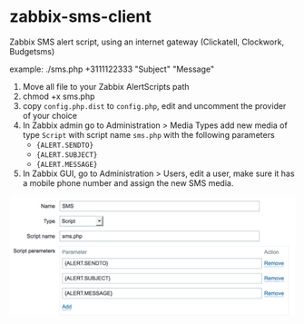 zabbix-sms-client
=================

Zabbix SMS alert script, using an internet gateway (Clickatell, Clockwork, Budgetsms)

example:
./sms.php +3111122333 "Subject" "Message"


1. Move all file to your Zabbix AlertScripts path
2. chmod +x sms.php
3. copy `config.php.dist` to `config.php`, edit and uncomment the provider of your choice
4. In Zabbix admin go to Administration > Media Types add new media of type `Script` with script name `sms.php` with the following parameters
     - `{ALERT.SENDTO}`
     - `{ALERT.SUBJECT}`
     - `{ALERT.MESSAGE}`
5. In Zabbix GUI, go to Administration > Users, edit a user, make sure it has a mobile phone number and assign the new SMS media.

![Zabbix SMS media config](zabbix_sms_script_config.png)
